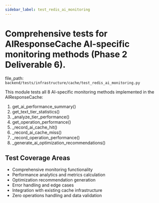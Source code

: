 ```yaml
---
sidebar_label: test_redis_ai_monitoring
---
```


# Comprehensive tests for AIResponseCache AI-specific monitoring methods (Phase 2 Deliverable 6).

  file_path: `backend/tests/infrastructure/cache/test_redis_ai_monitoring.py`

This module tests all 8 AI-specific monitoring methods implemented in the AIResponseCache:
1. get_ai_performance_summary()
2. get_text_tier_statistics()
3. _analyze_tier_performance()
4. get_operation_performance()
5. _record_ai_cache_hit()
6. _record_ai_cache_miss()
7. _record_operation_performance()
8. _generate_ai_optimization_recommendations()

## Test Coverage Areas

- Comprehensive monitoring functionality
- Performance analytics and metrics calculation
- Optimization recommendation generation
- Error handling and edge cases
- Integration with existing cache infrastructure
- Zero operations handling and data validation
